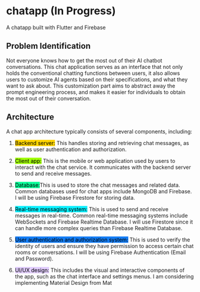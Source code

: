 # chatapp (In Progress)

A chatapp built with Flutter and Firebase 

## Problem Identification
Not everyone knows how to get the most out of their AI chatbot conversations. This chat application serves as an interface that not only holds the conventional chatting functions between users, it also allows users to customize AI agents based on their specifications, and what they want to ask about. This customization part aims to abstract away the prompt engineering process, and makes it easier for individuals to obtain the most out of their conversation.
## Architecture
A chat app architecture typically consists of several components, including:

1. <mark style="background: #ffd300;">Backend server:</mark> This handles storing and retrieving chat messages, as well as user authentication and authorization. 

2. <mark style="background: #a1ff0a;">Client app:</mark> This is the mobile or web application used by users to interact with the chat service. It communicates with the backend server to send and receive messages.

3. <mark style="background: #0aff99;">Database:</mark>This is used to store the chat messages and related data. Common databases used for chat apps include MongoDB and Firebase. I will be using Firebase Firestore for storing data.

4. <mark style="background: #0aefff;">Real-time messaging system:</mark> This is used to send and receive messages in real-time. Common real-time messaging systems include WebSockets and Firebase Realtime Database. I will use Firestore since it can handle more complex queries than Firebase Realtime Database.

5. <mark style="background: #147df5;">User authentication and authorization system:</mark> This is used to verify the identity of users and ensure they have permission to access certain chat rooms or conversations. I will be using Firebase Authentication (Email and Password).

6. <mark style="background: #D2B3FFA6;">UI/UX design:</mark> This includes the visual and interactive components of the app, such as the chat interface and settings menus. I am considering implementing Material Design from Mat
